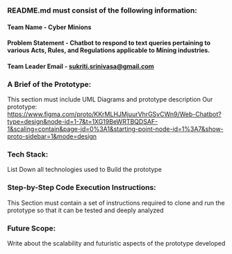 ### README.md must consist of the following information:

#### Team Name - Cyber Minions
#### Problem Statement - Chatbot to respond to text queries pertaining to various Acts, Rules, and Regulations applicable to Mining industries.
#### Team Leader Email - sukriti.srinivasa@gmail.com

### A Brief of the Prototype:
  This section must include UML Diagrams and prototype description
  Our prototype: https://www.figma.com/proto/KKrMLHJMjuurVhrGSvCWn9/Web-Chatbot?type=design&node-id=1-7&t=1XG19BeWRTBQDSAF-1&scaling=contain&page-id=0%3A1&starting-point-node-id=1%3A7&show-proto-sidebar=1&mode=design

  
### Tech Stack: 
   List Down all technologies used to Build the prototype
   
### Step-by-Step Code Execution Instructions:
  This Section must contain a set of instructions required to clone and run the prototype so that it can be tested and deeply analyzed
  
### Future Scope:
   Write about the scalability and futuristic aspects of the prototype developed
